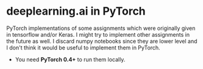 # deeplearning.ai in PyTorch
PyTorch implementations of some assignments which were originally given in tensorflow and/or Keras.
  I might try to implement other assignments in the future as well. I discard numpy notebooks since they are lower level and I don't think it would be useful to implement them in PyTorch.
* You need <b>PyTorch 0.4+</b> to run them locally.<br>

